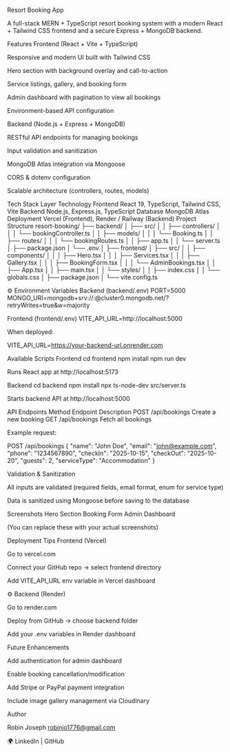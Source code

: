 Resort Booking App

A full-stack MERN + TypeScript resort booking system with a modern React + Tailwind CSS frontend and a secure Express + MongoDB backend.

Features
Frontend (React + Vite + TypeScript)

Responsive and modern UI built with Tailwind CSS

Hero section with background overlay and call-to-action

Service listings, gallery, and booking form

Admin dashboard with pagination to view all bookings

Environment-based API configuration

Backend (Node.js + Express + MongoDB)

RESTful API endpoints for managing bookings

Input validation and sanitization

MongoDB Atlas integration via Mongoose

CORS & dotenv configuration

Scalable architecture (controllers, routes, models)

Tech Stack
Layer	Technology
Frontend	React 19, TypeScript, Tailwind CSS, Vite
Backend	Node.js, Express.js, TypeScript
Database	MongoDB Atlas
Deployment	Vercel (Frontend), Render / Railway (Backend)
Project Structure
resort-booking/
├── backend/
│   ├── src/
│   │   ├── controllers/
│   │   │   └── bookingController.ts
│   │   ├── models/
│   │   │   └── Booking.ts
│   │   ├── routes/
│   │   │   └── bookingRoutes.ts
│   │   ├── app.ts
│   │   └── server.ts
│   ├── package.json
│   └── .env
│
├── frontend/
│   ├── src/
│   │   ├── components/
│   │   │   ├── Hero.tsx
│   │   │   ├── Services.tsx
│   │   │   ├── Gallery.tsx
│   │   │   ├── BookingForm.tsx
│   │   │   └── AdminBookings.tsx
│   │   ├── App.tsx
│   │   ├── main.tsx
│   │   └── styles/
│   │       ├── index.css
│   │       └── globals.css
│   ├── package.json
│   └── vite.config.ts

⚙️ Environment Variables
Backend (backend/.env)
PORT=5000
MONGO_URI=mongodb+srv://<username>:<password>@cluster0.mongodb.net/?retryWrites=true&w=majority

Frontend (frontend/.env)
VITE_API_URL=http://localhost:5000


When deployed:

VITE_API_URL=https://your-backend-url.onrender.com

Available Scripts
Frontend
cd frontend
npm install
npm run dev


Runs React app at http://localhost:5173

Backend
cd backend
npm install
npx ts-node-dev src/server.ts


Starts backend API at http://localhost:5000

API Endpoints
Method	Endpoint	Description
POST	/api/bookings	Create a new booking
GET	/api/bookings	Fetch all bookings

Example request:

POST /api/bookings
{
  "name": "John Doe",
  "email": "john@example.com",
  "phone": "1234567890",
  "checkIn": "2025-10-15",
  "checkOut": "2025-10-20",
  "guests": 2,
  "serviceType": "Accommodation"
}

Validation & Sanitization

All inputs are validated (required fields, email format, enum for service type)

Data is sanitized using Mongoose before saving to the database

Screenshots
Hero Section	Booking Form	Admin Dashboard

	
	

(You can replace these with your actual screenshots)

Deployment Tips
Frontend (Vercel)

Go to vercel.com

Connect your GitHub repo → select frontend directory

Add VITE_API_URL env variable in Vercel dashboard

⚙️ Backend (Render)

Go to render.com

Deploy from GitHub → choose backend folder

Add your .env variables in Render dashboard

Future Enhancements

Add authentication for admin dashboard

Enable booking cancellation/modification

Add Stripe or PayPal payment integration

Include image gallery management via Cloudinary

Author

Robin Joseph
robinjo1776@gmail.com

🌍 LinkedIn
 | GitHub
